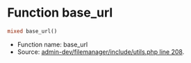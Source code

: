 Function base_url
===========================





```php
mixed base_url()
```

* Function name: base_url
* Source: [admin-dev/filemanager/include/utils.php line 208](https://github.com/PrestaShop/PrestaShop/blob/1.6.0.13/admin-dev/filemanager/include/utils.php#L208).

